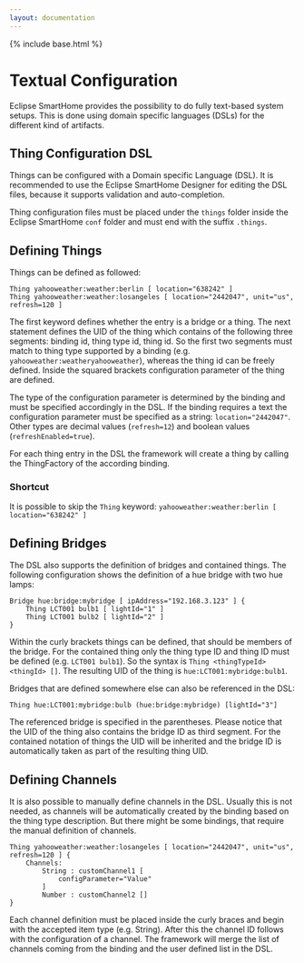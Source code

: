```yaml
---
layout: documentation
---
```


{% include base.html %}

# Textual Configuration

Eclipse SmartHome provides the possibility to do fully text-based system setups. This is done using domain specific languages (DSLs) for the different kind of artifacts.

## Thing Configuration DSL

Things can be configured with a Domain specific Language (DSL). It is recommended to use the Eclipse SmartHome Designer for editing the DSL files, because it supports validation and auto-completion.

Thing configuration files must be placed under the `things` folder inside the Eclipse SmartHome `conf` folder and must end with the suffix `.things`.

## Defining Things

Things can be defined as followed:

```
Thing yahooweather:weather:berlin [ location="638242" ]
Thing yahooweather:weather:losangeles [ location="2442047", unit="us", refresh=120 ]
```

The first keyword defines whether the entry is a bridge or a thing. The next statement defines the UID of the thing which contains of the following three segments: binding id, thing type id, thing id. So the first two segments must match to thing type supported by a binding (e.g. `yahooweather:weatheryahooweather`), whereas the thing id can be freely defined. Inside the squared brackets configuration parameter of the thing are defined.

The type of the configuration parameter is determined by the binding and must be specified accordingly in the DSL. If the binding requires a text the configuration parameter must be specified as a string: `location="2442047"`. Other types are decimal values (`refresh=12`) and boolean values (`refreshEnabled=true`).

For each thing entry in the DSL the framework will create a thing by calling the ThingFactory of the according binding.

### Shortcut

It is possible to skip the `Thing` keyword: `yahooweather:weather:berlin [ location="638242" ]`

## Defining Bridges

The DSL also supports the definition of bridges and contained things. The following configuration shows the definition of a hue bridge with two hue lamps:

```
Bridge hue:bridge:mybridge [ ipAddress="192.168.3.123" ] {
	Thing LCT001 bulb1 [ lightId="1" ]
	Thing LCT001 bulb2 [ lightId="2" ]
}
```

Within the curly brackets things can be defined, that should be members of the bridge. For the contained thing only the thing type ID and thing ID must be defined (e.g. `LCT001 bulb1`). So the syntax is `Thing <thingTypeId> <thingId> []`. The resulting UID of the thing is `hue:LCT001:mybridge:bulb1`.

Bridges that are defined somewhere else can also be referenced in the DSL:

```
Thing hue:LCT001:mybridge:bulb (hue:bridge:mybridge) [lightId="3"]
```

The referenced bridge is specified in the parentheses. Please notice that the UID of the thing also contains the bridge ID as third segment. For the contained notation of things the UID will be inherited and the bridge ID is automatically taken as part of the resulting thing UID.

## Defining Channels

It is also possible to manually define channels in the DSL. Usually this is not needed, as channels will be automatically created by the binding based on the thing type description. But there might be some bindings, that require the manual definition of channels.

```
Thing yahooweather:weather:losangeles [ location="2442047", unit="us", refresh=120 ] {
	Channels:
		String : customChannel1 [
			configParameter="Value"
		]
		Number : customChannel2 []
}
```

Each channel definition must be placed inside the curly braces and begin with the accepted item type (e.g. String). After this the channel ID follows with the configuration of a channel. The framework will merge the list of channels coming from the binding and the user defined list in the DSL.